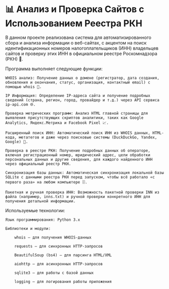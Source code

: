 # 📊 Анализ и Проверка Сайтов с Использованием Реестра РКН

В данном проекте реализована система для автоматизированного сбора и анализа информации о веб-сайтах, с акцентом на поиск идентификационных номеров налогоплательщиков (ИНН) владельцев сайтов и проверку этих ИНН в официальном реестре Роскомнадзора (РКН) 🚀.

Программа выполняет следующие функции:

    WHOIS анализ: Получение данных о домене (регистратор, дата создания, обновления и окончания, статус, организация, контактный email) с помощью whois 📝.

    IP Информация: Определение IP-адреса сайта и получение подробных сведений (страна, регион, город, провайдер и т.д.) через API сервиса ip-api.com 🌐.

    Проверка метрических программ: Анализ HTML главной страницы для выявления присутствующих скриптов аналитики, таких как Google Analytics, Яндекс.Метрика и Facebook Pixel 📈.

    Расширенный поиск ИНН: Автоматический поиск ИНН из WHOIS данных, HTML-кода, метатегов и даже через поисковые системы (DuckDuckGo, Yandex, Google) 🔎.

    Проверка в реестре РКН: Получение подробных данных об операторе, включая регистрационный номер, юридический адрес, цели обработки персональных данных и другие сведения, для каждого найденного ИНН через официальный реестр РКН.

    Синхронизация базы данных: Автоматическая синхронизация локальной базы SQLite с данными реестра РКН перед запуском, чтобы всё работало «с первого раза» на любом компьютере 🗄️.

    Пакетная и ручная проверка ИНН: Возможность пакетной проверки INN из файла (например, inns.txt) и ручной проверки конкретного ИНН для получения детальной информации.

Используемые технологии:

    Язык программирования: Python 3.x

    Библиотеки и модули:

        whois – для получения WHOIS-данных

        requests – для синхронных HTTP-запросов

        BeautifulSoup (bs4) – для парсинга HTML/XML

        aiohttp – для асинхронных HTTP-запросов

        sqlite3 – для работы с базой данных

        logging – для логирования работы приложения
